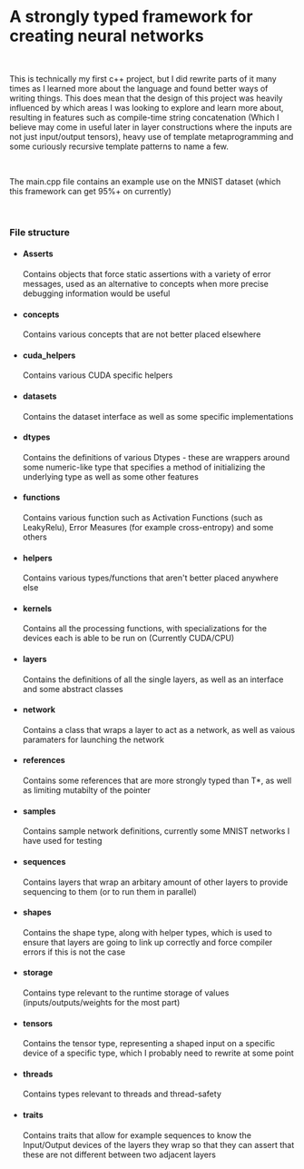 <h1>A strongly typed framework for creating neural networks</h1>
<br>
<p>This is technically my first c++ project, but I did rewrite parts of it many times as I learned more about the language and found better ways of writing things. This does mean that the design of this project was heavily influenced by which areas I was looking to explore and learn more about, resulting in 
features such as compile-time string concatenation (Which I believe may come in useful later in layer constructions where the inputs are not just input/output tensors), heavy use of template metaprogramming and some curiously recursive template patterns to name a few.</p>

<br>
<p>The main.cpp file contains an example use on the MNIST dataset (which this framework can get 95%+ on currently)</p>
<br>
<h3>File structure</h3>
<ul>
  <li>
    <h4>Asserts</h4>
    <p>Contains objects that force static assertions with a variety of error messages, used as an alternative to concepts when more precise debugging information would be useful</p>
  </li>
  <li>
     <h4>concepts</h4>
    <p>Contains various concepts that are not better placed elsewhere</p>
  </li>
  <li>
    <h4>cuda_helpers</h4>
    <p>Contains various CUDA specific helpers</p>
  </li>
  <li>
    <h4>datasets</h4>
    <p>Contains the dataset interface as well as some specific implementations</p>
  </li>
  <li>
    <h4>dtypes</h4>
    <p>Contains the definitions of various Dtypes - these are wrappers around some numeric-like type that specifies a method of initializing the underlying type as well as some other features</p>
  </li>
  <li>
    <h4>functions</h4>
    <p>Contains various function such as Activation Functions (such as LeakyRelu), Error Measures (for example cross-entropy) and some others</p>
  </li>
  <li>
    <h4>helpers</h4>
    <p>Contains various types/functions that aren't better placed anywhere else</p>
  </li>
  <li>
    <h4>kernels</h4>
    <p>Contains all the processing functions, with specializations for the devices each is able to be run on (Currently CUDA/CPU)</p>
  </li>
  <li>
    <h4>layers</h4>
    <p>Contains the definitions of all the single layers, as well as an interface and some abstract classes</p>
  </li>
  <li>
    <h4>network</h4>
    <p>Contains a class that wraps a layer to act as a network, as well as vaious paramaters for launching the network</p>
  </li>
  <li>
    <h4>references</h4>
    <p>Contains some references that are more strongly typed than T*, as well as limiting mutabilty of the pointer</p>
  </li>
  <li>
    <h4>samples</h4>
    <p>Contains sample network definitions, currently some MNIST networks I have used for testing</p>
  </li>
  <li>
    <h4>sequences</h4>
    <p>Contains layers that wrap an arbitary amount of other layers to provide sequencing to them (or to run them in parallel)</p>
  </li>
  <li>
    <h4>shapes</h4>
    <p>Contains the shape type, along with helper types, which is used to ensure that layers are going to link up correctly and force compiler errors if this is not the case</p>
  </li>
  <li>
    <h4>storage</h4>
    <p>Contains type relevant to the runtime storage of values (inputs/outputs/weights for the most part)</p>
  </li>
  <li>
    <h4>tensors</h4>
    <p>Contains the tensor type, representing a shaped input on a specific device of a specific type, which I probably need to rewrite at some point</p>
  </li>
  <li>
    <h4>threads</h4>
    <p>Contains types relevant to threads and thread-safety</p>
  </li>
  <li>
    <h4>traits</h4>
    <p>Contains traits that allow for example sequences to know the Input/Output devices of the layers they wrap so that they can assert that these are not different between two adjacent layers</p>
  </li>
</ul>
<br>


